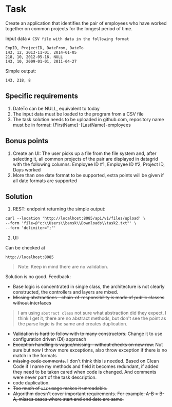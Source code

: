 # Task
Create an application that identifies the pair of employees who have worked
together on common projects for the longest period of time.

Input data `A CSV file with data in the following format`
```csv
EmpID, ProjectID, DateFrom, DateTo
143, 12, 2013-11-01, 2014-01-05
218, 10, 2012-05-16, NULL
143, 10, 2009-01-01, 2011-04-27
```
Simple output:
```csv
143, 218, 8
```
## Specific requirements
1) DateTo can be NULL, equivalent to today
2) The input data must be loaded to the program from a CSV file
3) The task solution needs to be uploaded in github.com, repository name must be in format:
   {FirstName}-{LastName}-employees

## Bonus points
1) Create an UI:
   The user picks up a file from the file system and, after selecting it, all common projects of the
   pair are displayed in datagrid with the following columns:
   Employee ID #1, Employee ID #2, Project ID, Days worked
2) More than one date format to be supported, extra points will be given if all date formats are
   supported

## Solution
1. REST: endpoint returning the simple output:
```dtd
curl --location 'http://localhost:8085/api/v1/files/upload' \
--form 'file=@"c:\\Users\\bansk\\Downloads\\task2.txt"' \
--form 'delimiter=";"'
```
2. UI: 

Can be checked at
```
http://localhost:8085
```

> Note: Keep in mind there are no validation.


Solution is no good. Feedback:
* Base logic is concentrated in single class, the architecture is not clearly constructed, 
the controllers and layers are mixed.
* ~~Missing abstractions - chain-of-responsibility is made of public classes without interfaces~~ 
> I am using `abstract class` not sure what abstraction did they expect. 
> I think I get it, there are no abstract methods, but don't see the point as the 
> parse logic is the same and creates duplication.
* ~~Validation is hard to follow with to many constructors.~~ 
Change it to use configuration driven (DI) approach
* ~~Exception handling is vague/missing - without checks on new row.~~ 
Not sure but now I throw more exceptions, also throw exception if there is no match in the formats
* ~~missing code comments.~~ I don't think this is needed. Based on Clean Code if I name my methods and 
field it becomes redundant, if added they need to be taken cared when code is changed. 
And comments were never part of the task description. 
* code duplication. 
* ~~Too much of `var` usage makes it unreadable.~~ 
* ~~Algorithm doesn't cover important requirements. For example: A-B = B-A, misses cases where start and end date are same.~~

